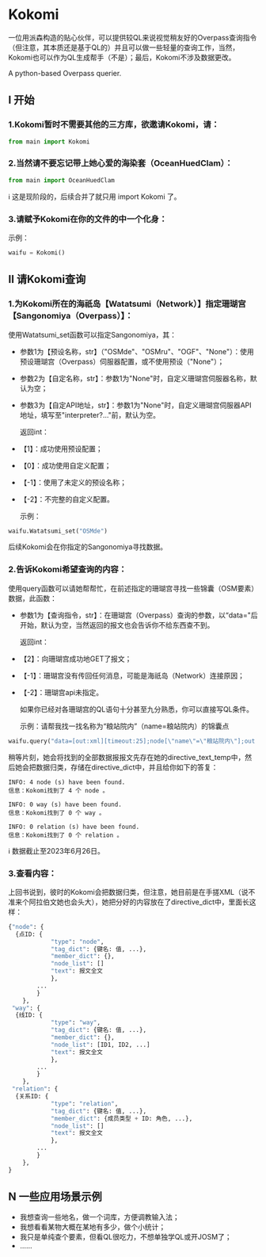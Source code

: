 # Kokomi

  一位用派森构造的贴心伙伴，可以提供较QL来说视觉稍友好的Overpass查询指令（但注意，其本质还是基于QL的）并且可以做一些轻量的查询工作，当然，Kokomi也可以作为QL生成帮手（不是）；最后，Kokomi不涉及数据更改。
  
  A python-based Overpass querier.

## Ⅰ 开始
### 1.Kokomi暂时不需要其他的三方库，欲邀请Kokomi，请：

```python
from main import Kokomi
```

### 2.当然请不要忘记带上她心爱的海染套（OceanHuedClam）：

```python
from main import OceanHuedClam
```

ℹ 这是现阶段的，后续合并了就只用 import Kokomi 了。

### 3.请赋予Kokomi在你的文件的中一个化身：

  示例：
```python
waifu = Kokomi()
```


## Ⅱ 请Kokomi查询
### 1.为Kokomi所在的海祇岛【Watatsumi（Network）】指定珊瑚宫【Sangonomiya（Overpass）】：

  使用Watatsumi_set函数可以指定Sangonomiya，其：
+ 参数1为【预设名称，str】（"OSMde"、"OSMru"、"OGF"、"None"）：使用预设珊瑚宫（Overpass）伺服器配置，或不使用预设（"None"）；
+ 参数2为【自定名称，str】：参数1为"None"时，自定义珊瑚宫伺服器名称，默认为空；
+ 参数3为【自定API地址，str】：参数1为"None"时，自定义珊瑚宫伺服器API地址，填写至"interpreter?..."前，默认为空。

  返回int：
+ 【1】：成功使用预设配置；
+ 【0】：成功使用自定义配置；
+ 【-1】：使用了未定义的预设名称；
+ 【-2】：不完整的自定义配置。

  示例：
```python
waifu.Watatsumi_set("OSMde")
```

  后续Kokomi会在你指定的Sangonomiya寻找数据。

### 2.告诉Kokomi希望查询的内容：

  使用query函数可以请她帮帮忙，在前述指定的珊瑚宫寻找一些锦囊（OSM要素）数据，此函数：
+ 参数1为【查询指令，str】：在珊瑚宫（Overpass）查询的参数，以“data="后开始，默认为空，当然返回的报文也会告诉你不给东西查不到。

  返回int：
+ 【2】：向珊瑚宫成功地GET了报文；
+ 【-1】：珊瑚宫没有传回任何消息，可能是海祇岛（Network）连接原因；
+ 【-2】：珊瑚宫api未指定。
  
  如果你已经对各珊瑚宫的QL语句十分甚至九分熟悉，你可以直接写QL条件。
  
    示例：请帮我找一找名称为“粮站院内”（name=粮站院内）的锦囊点
    
```python
waifu.query("data=[out:xml][timeout:25];node[\"name\"=\"粮站院内\"];out body;")
```

  稍等片刻，她会将找到的全部数据报报文先存在她的directive_text_temp中，然后她会把数据归类，存储在directive_dict中，并且给你如下的答复：
  
```
INFO: 4 node (s) have been found.
信息：Kokomi找到了 4 个 node 。

INFO: 0 way (s) have been found.
信息：Kokomi找到了 0 个 way 。

INFO: 0 relation (s) have been found.
信息：Kokomi找到了 0 个 relation 。
```
ℹ 数据截止至2023年6月26日。

### 3.查看内容：

  上回书说到，彼时的Kokomi会把数据归类，但注意，她目前是在手搓XML（说不准来个阿拉伯文她也会头大），她把分好的内容放在了directive_dict中，里面长这样：

```python
{"node": {
  {点ID: {
            "type": "node",
            "tag_dict": {键名: 值, ...},
            "member_dict": {},
            "node_list": []
            "text": 报文全文
            },
        ...
        }
    },
 "way": {
  {线ID: {
            "type": "way",
            "tag_dict": {键名: 值, ...},
            "member_dict": {},
            "node_list": [ID1, ID2, ...]
            "text": 报文全文
            },
        ...
        }
    },
 "relation": {
  {关系ID: {
            "type": "relation",
            "tag_dict": {键名: 值, ...},
            "member_dict": {成员类型 + ID: 角色, ...},
            "node_list": []
            "text": 报文全文
            },
        ...
        }
    },
}
```

## N 一些应用场景示例

+ 我想查询一些地名，做一个词库，方便调教输入法；
+ 我想看看某物大概在某地有多少，做个小统计；
+ 我只是单纯查个要素，但看QL很吃力，不想单独学QL或开JOSM了；
+ ……
